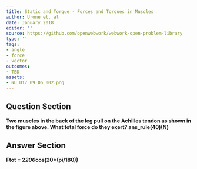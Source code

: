 ```yaml
---
title: Static and Torque - Forces and Torques in Muscles
author: Urone et. al
date: January 2018
editor: ''
source: https://github.com/openwebwork/webwork-open-problem-library
type: ''
tags:
- angle
- force
- vector
outcomes:
- TBD
assets:
- NU_U17_09_06_002.png
---
```


## Question Section 

<b>
Two muscles in the back of the leg pull on the Achilles tendon as shown in the figure above. What total force do they exert?
ans_rule(40)(N)


## Answer Section

Ftot = 2*200*cos(20*(pi/180))